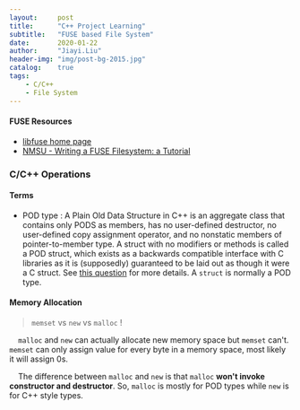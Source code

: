 ```yaml
---
layout:     post
title:      "C++ Project Learning"
subtitle:   "FUSE based File System"
date:       2020-01-22
author:     "Jiayi.Liu"
header-img: "img/post-bg-2015.jpg"
catalog: 	true
tags:
    - C/C++
    - File System
---
```


#### FUSE Resources

- [libfuse home page](https://libfuse.github.io/)
- [NMSU - Writing a FUSE Filesystem: a Tutorial](https://www.cs.nmsu.edu/~pfeiffer/fuse-tutorial/)

### C/C++ Operations

#### Terms

- POD type : A Plain Old Data Structure in C++ is an aggregate class that contains only PODS as members, has no user-defined destructor, no user-defined copy assignment operator, and no nonstatic members of pointer-to-member type. A struct with no modifiers or methods is called a POD struct, which exists as a backwards compatible interface with C libraries as it is (supposedly) guaranteed to be laid out as though it were a C struct. See [this question](https://stackoverflow.com/questions/146452/what-are-pod-types-in-c) for more details. A `struct` is normally a POD type.

#### Memory Allocation

> `memset` vs `new` vs `malloc` !

&nbsp;&nbsp;&nbsp;&nbsp;`malloc` and `new` can actually allocate new memory space but `memset` can't. `memset` can only assign value for every byte in a memory space, most likely it will assign 0s.

&nbsp;&nbsp;&nbsp;&nbsp;The difference between `malloc` and `new` is that `malloc` **won't invoke constructor and destructor**. So, `malloc` is mostly for POD types while `new` is for C++ style types.